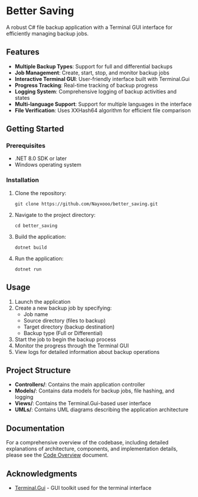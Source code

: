 # Better Saving

A robust C# file backup application with a Terminal GUI interface for efficiently managing backup jobs.

## Features

- **Multiple Backup Types**: Support for full and differential backups
- **Job Management**: Create, start, stop, and monitor backup jobs
- **Interactive Terminal GUI**: User-friendly interface built with Terminal.Gui
- **Progress Tracking**: Real-time tracking of backup progress
- **Logging System**: Comprehensive logging of backup activities and states
- **Multi-language Support**: Support for multiple languages in the interface
- **File Verification**: Uses XXHash64 algorithm for efficient file comparison

## Getting Started

### Prerequisites

- .NET 8.0 SDK or later
- Windows operating system

### Installation

1. Clone the repository:
   ```
   git clone https://github.com/Nayxooo/better_saving.git
   ```

2. Navigate to the project directory:
   ```
   cd better_saving
   ```

3. Build the application:
   ```
   dotnet build
   ```

4. Run the application:
   ```
   dotnet run
   ```

## Usage

1. Launch the application
2. Create a new backup job by specifying:
   - Job name
   - Source directory (files to backup)
   - Target directory (backup destination)
   - Backup type (Full or Differential)
3. Start the job to begin the backup process
4. Monitor the progress through the Terminal GUI
5. View logs for detailed information about backup operations

## Project Structure

- **Controllers/**: Contains the main application controller
- **Models/**: Contains data models for backup jobs, file hashing, and logging
- **Views/**: Contains the Terminal.Gui-based user interface
- **UMLs/**: Contains UML diagrams describing the application architecture

## Documentation

For a comprehensive overview of the codebase, including detailed explanations of architecture, components, and implementation details, please see the [Code Overview](https://github.com/Nayxooo/better_saving/blob/develop/CODE_OVERVIEW.md) document.

## Acknowledgments

- [Terminal.Gui](https://github.com/migueldeicaza/gui.cs) - GUI toolkit used for the terminal interface
